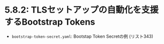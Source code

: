 # **5.8.2**: TLSセットアップの自動化を支援するBootstrap Tokens

- `bootstrap-token-secret.yaml`: Bootstap Token Secretの例 (リスト343)


